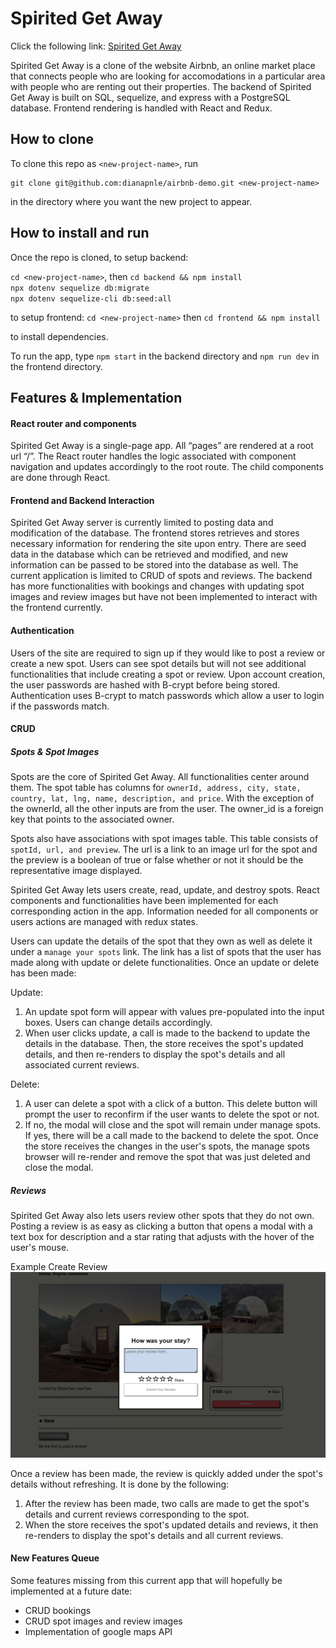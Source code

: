 # Spirited Get Away

Click the following link: [Spirited Get Away](https://spirited-away.onrender.com/)

Spirited Get Away is a clone of the website Airbnb, an online market place that connects people who are looking for accomodations in a particular area with people who are renting out their properties. The backend of Spirited Get Away is built on SQL, sequelize, and express with a PostgreSQL database. Frontend rendering is handled with React and Redux.
## How to clone

To clone this repo as `<new-project-name>`, run

```shell
git clone git@github.com:dianapnle/airbnb-demo.git <new-project-name>
```

in the directory where you want the new project to appear.

## How to install and run

Once the repo is cloned, to setup backend:

`cd <new-project-name>`, then `cd backend && npm install` \
`npx dotenv sequelize db:migrate`\
`npx dotenv sequelize-cli db:seed:all`

to setup frontend:
`cd <new-project-name>` then `cd frontend && npm install`

to install
dependencies.

To run the app, type `npm start` in the backend directory and `npm run dev` in the frontend directory.

## Features & Implementation

#### React router and components

Spirited Get Away is a single-page app. All “pages” are rendered at a root url “/”. The React router handles the logic associated with component navigation and updates accordingly to the root route. The child components are done through React.

#### Frontend and Backend Interaction

Spirited Get Away server is currently limited to posting data and modification of the database. The frontend stores retrieves and stores necessary information for rendering the site upon entry. There are seed data in the database which can be retrieved and modified, and new information can be passed to be stored into the database as well. The current application is limited to CRUD of spots and reviews. The backend has more functionalities with bookings and changes with updating spot images and review images but have not been implemented to interact with the frontend currently.

#### Authentication

Users of the site are required to sign up if they would like to post a review or create a new spot. Users can see spot details but will not see additional functionalities that include creating a spot or review. Upon account creation, the user passwords are hashed with B-crypt before being stored. Authentication uses B-crypt to match passwords which allow a user to login if the passwords match.

#### CRUD

##### Spots & Spot Images

Spots are the core of Spirited Get Away. All functionalities center around them. The spot table has columns for `ownerId, address, city, state, country, lat, lng, name, description, and price`. With the exception of the ownerId, all the other inputs are from the user. The owner_id is a foreign key that points to the associated owner.

Spots also have associations with spot images table. This table consists of
`spotId, url, and preview`. The url is a link to an image url for the spot and the preview is a boolean of true or false whether or not it should be the representative image displayed.

Spirited Get Away lets users create, read, update, and destroy spots. React components and functionalities have been implemented for each corresponding action in the app. Information needed for all components or users actions are managed with redux states.

Users can update the details of the spot that they own as well as delete it under a `manage your spots` link. The link has a list of spots that the user has made along with update or delete functionalities. Once an update or delete has been made:

Update:
1. An update spot form will appear with values pre-populated into the input boxes. Users can change details accordingly.
2. When user clicks update, a call is made to the backend to update the details in the database. Then, the store receives the spot's updated details, and then re-renders to display the spot's details and all associated current reviews.

Delete:
1. A user can delete a spot with a click of a button. This delete button will prompt the user to reconfirm if the user wants to delete the spot or not.
2. If no, the modal will close and the spot will remain under manage spots. If yes, there will be a call made to the backend to delete the spot. Once the store receives the changes in the user's spots, the manage spots browser will re-render and remove the spot that was just deleted and close the modal.

##### Reviews

Spirited Get Away also lets users review other spots that they do not own. Posting a review is as easy as clicking a button that opens a modal with a text box for description and a star rating that adjusts with the hover of the user's mouse.

Example Create Review
<img src="images/reviewexample.png" />

Once a review has been made, the review is quickly added under the spot's details without refreshing. It is done by the following:

1. After the review has been made, two calls are made to get the spot's details and current reviews corresponding to the spot.
2. When the store receives the spot's updated details and reviews, it then re-renders to display the spot's details and all current reviews.

#### New Features Queue

Some features missing from this current app that will hopefully be implemented at a future date:

- CRUD bookings
- CRUD spot images and review images
- Implementation of google maps API
